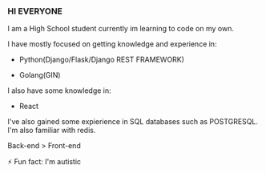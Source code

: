 ### HI EVERYONE



I am a High School student currently im learning to code on my own. 

I have mostly focused on getting knowledge and experience in:

- Python(Django/Flask/Django REST FRAMEWORK) 

- Golang(GIN) 

I also have some knowledge in:

- React 

I've also gained some expierience in SQL databases such as POSTGRESQL. I'm also familiar with redis. 


Back-end > Front-end 





⚡ Fun fact: I'm autistic
<!--
**memez-michalek/memez-michalek** is a ✨ _special_ ✨ repository because its `README.md` (this file) appears on your GitHub profile.

Here are some ideas to get you started:

- 🔭 I’m currently working on ...
- 🌱 I’m currently learning ...
- 👯 I’m looking to collaborate on ...
- 🤔 I’m looking for help with ...
- 💬 Ask me about ...
- 📫 How to reach me: ...
- 😄 Pronouns: ...
- ⚡ Fun fact: ...
-->
